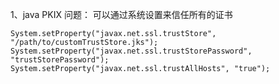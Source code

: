 1、java PKIX 问题：
可以通过系统设置来信任所有的证书
```shell
System.setProperty("javax.net.ssl.trustStore", "/path/to/customTrustStore.jks");
System.setProperty("javax.net.ssl.trustStorePassword", "trustStorePassword");
System.setProperty("javax.net.ssl.trustAllHosts", "true");
```